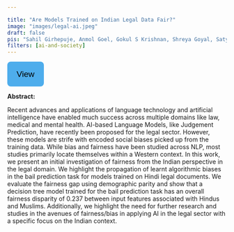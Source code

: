 ```yaml
---

title: "Are Models Trained on Indian Legal Data Fair?"
image: "images/legal-ai.jpeg"
draft: false
pis: "Sahil Girhepuje, Anmol Goel, Gokul S Krishnan, Shreya Goyal, Satyendra Pandey, Ponnurangam Kumaraguru, Balaraman Ravindran"
filters: [ai-and-society]
---
```


<style>
    .link-button
{
  padding: .6rem 1.2rem;
  line-height: 2.1rem;
  font-size: 1.2rem;
  color: #000;
  border: 2px solid transparent;
  border-radius: .5rem;
  text-decoration: none;
  transition: all .3s ease-in;
  background-color: #4eadec !important;
}
    .link-button .button_text 
    {
        text-decoration: none; 
        color: black; 
    }
</style>

<button class="link-button">
            <a class="button_text" href="https://arxiv.org/abs/2303.07247" target="_blank">View</a>
        </button>

<strong>Abstract:</strong>

Recent advances and applications of language technology and artificial intelligence have enabled much success across multiple domains like law, medical and mental health. AI-based Language Models, like Judgement Prediction, have recently been proposed for the legal sector. However, these models are strife with encoded social biases picked up from the training data. While bias and fairness have been studied across NLP, most studies primarily locate themselves within a Western context. In this work, we present an initial investigation of fairness from the Indian perspective in the legal domain. We highlight the propagation of learnt algorithmic biases in the bail prediction task for models trained on Hindi legal documents. We evaluate the fairness gap using demographic parity and show that a decision tree model trained for the bail prediction task has an overall fairness disparity of 0.237 between input features associated with Hindus and Muslims. Additionally, we highlight the need for further research and studies in the avenues of fairness/bias in applying AI in the legal sector with a specific focus on the Indian context. 